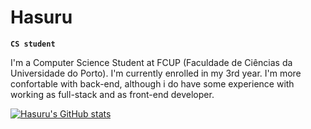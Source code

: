# Hasuru

**`CS student`**

I'm a Computer Science Student at FCUP (Faculdade de Ciências da Universidade do Porto). I'm currently enrolled in my 3rd year. I'm more confortable with back-end, although i do have some experience with working as full-stack and as front-end developer.

   [![Hasuru's GitHub stats](https://github-readme-stats.vercel.app/api?username=Hasuru&show_icons=true&theme=gruvbox)](https://github.com/anuraghazra/github-readme-stats)
